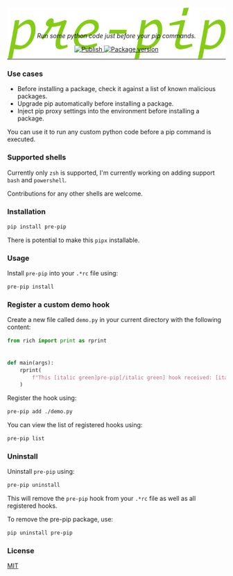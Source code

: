 <p align="center" style="height: 3em;">
    <img src="pre-pip.svg" alt="pre-pip" align="center"></img>
</p>
<p align="center">
    <em>Run some python code just before your pip commands.</em>
</p>

<p align="center">    
<a href="https://github.com/RatulMaharaj/pre-pip/actions/workflows/python-publish.yml" target="_blank">
    <img src="https://github.com/RatulMaharaj/pre-pip/actions/workflows/python-publish.yml/badge.svg" alt="Publish">
</a>
<a href="https://pypi.org/project/pre-pip" target="_blank">
    <img src="https://img.shields.io/pypi/v/pre-pip?color=%2334D058&label=pypi%20package" alt="Package version">
</a>
</p>

<hr/>

### Use cases

- Before installing a package, check it against a list of known malicious packages.
- Upgrade pip automatically before installing a package.
- Inject pip proxy settings into the environment before installing a package.

You can use it to run any custom python code before a pip command is executed.

### Supported shells

Currently only `zsh` is supported, I'm currently working on adding support `bash` and `powershell`.

Contributions for any other shells are welcome.

### Installation

```sh
pip install pre-pip
```

There is potential to make this `pipx` installable.

### Usage

Install `pre-pip` into your `.*rc` file using:

```sh
pre-pip install
```

### Register a custom demo hook

Create a new file called `demo.py` in your current directory with the following content:

```python
from rich import print as rprint


def main(args):
    rprint(
        f"This [italic green]pre-pip[/italic green] hook received: [italic cyan]{args}[/italic cyan]",
    )

```

Register the hook using:

```sh
pre-pip add ./demo.py
```

You can view the list of registered hooks using:

```sh
pre-pip list
```

### Uninstall

Uninstall `pre-pip` using:

```sh
pre-pip uninstall
```

This will remove the `pre-pip` hook from your `.*rc` file as well as all registered hooks.

To remove the pre-pip package, use:

```sh
pip uninstall pre-pip
```

### License

[MIT](LICENSE)
